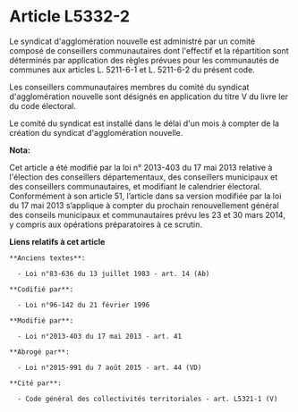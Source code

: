 # Article L5332-2

Le syndicat d'agglomération nouvelle est administré par un comité composé de conseillers communautaires dont l'effectif et la
répartition sont déterminés par application des règles prévues pour les communautés de communes aux articles L. 5211-6-1 et
L. 5211-6-2 du présent code.

Les conseillers communautaires membres du comité du syndicat d'agglomération nouvelle sont désignés en application du titre V
du livre Ier du code électoral.

Le comité du syndicat est installé dans le délai d'un mois à compter de la création du syndicat d'agglomération nouvelle.

**Nota:**

Cet article a été modifié par la loi n° 2013-403 du 17 mai 2013 relative à l'élection des conseillers départementaux, des
conseillers municipaux et des conseillers communautaires, et modifiant le calendrier électoral. Conformément à son article
51, l’article dans sa version modifiée par la loi du 17 mai 2013 s’applique à compter du prochain renouvellement général des
conseils municipaux et communautaires prévu les 23 et 30 mars 2014, y compris aux opérations préparatoires à ce scrutin.

**Liens relatifs à cet article**

	**Anciens textes**:

	  - Loi n°83-636 du 13 juillet 1983 - art. 14 (Ab)

	**Codifié par**:

	  - Loi n°96-142 du 21 février 1996

	**Modifié par**:

	  - Loi n°2013-403 du 17 mai 2013 - art. 41

	**Abrogé par**:

	  - Loi n°2015-991 du 7 août 2015 - art. 44 (VD)

	**Cité par**:

	  - Code général des collectivités territoriales - art. L5321-1 (V)
